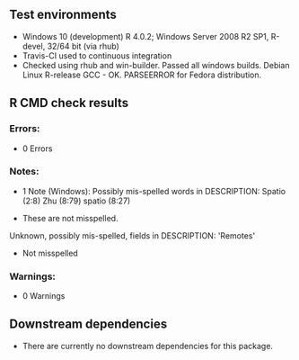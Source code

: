 ## Test environments

* Windows 10 (development) R 4.0.2; Windows Server 2008 R2 SP1, R-devel, 32/64 bit (via rhub)
* Travis-CI used to continuous integration
* Checked using rhub and win-builder. Passed all windows builds. Debian Linux R-release GCC - OK. PARSEERROR for Fedora distribution.

## R CMD check results

### Errors:

* 0 Errors

### Notes:

* 1 Note (Windows):
Possibly mis-spelled words in DESCRIPTION:
  Spatio (2:8)
  Zhu (8:79)
  spatio (8:27)
- These are not misspelled.

Unknown, possibly mis-spelled, fields in DESCRIPTION:
  'Remotes'
- Not misspelled

### Warnings:

* 0 Warnings

## Downstream dependencies

* There are currently no downstream dependencies for this package.
